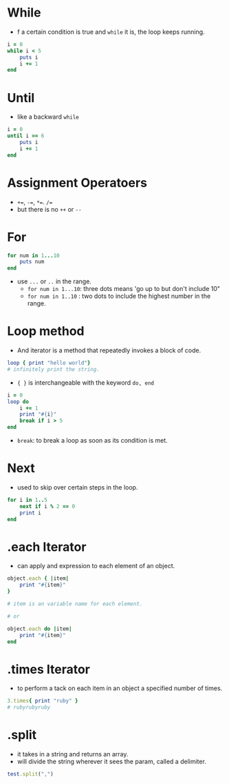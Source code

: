 # While
- f a certain condition is true and ```while``` it is, the loop keeps running. 
```rb
i = 0
while i < 5
    puts i
    i += 1
end
```

# Until
- like a backward ```while```
```rb
i = 0
until i == 6
    puts i
    i += 1
end
```

# Assignment Operatoers
- ```+=```, ```-=```, ```*=```. ```/=```
- but there is no ```++``` or ```--``` 

# For
```rb
for num in 1...10
    puts num
end
```
- use ```...``` or ```..``` in the range.
    - ```for num in 1...10```: three dots means 'go up to but don't include 10"
    - ```for num in 1..10``` : two dots to include the highest number in the range. 

# Loop method
- And iterator is a method that repeatedly invokes a block of code. 
```rb 
loop { print "hello world"}
# infinitely print the string.
```
- ```{ }``` is interchangeable with the keyword ```do, end``` 
```rb
i = 0
loop do
    i += 1
    print "#{i}"
    break if i > 5 
end
```
- ```break```: to break a loop as soon as its condition is met.

# Next
- used to skip over certain steps in the loop. 
```rb
for i in 1..5
    next if i % 2 == 0
    print i
end
```

# .each Iterator
- can apply and expression to each element of an object.
```rb
object.each { |item|
    print "#{item}"
}

# item is an variable name for each element.

# or 

object.each do |item|
    print "#{item}"
end
```

# .times Iterator
- to perform a tack on each item in an object a specified number of times.
```rb
3.times{ print "ruby" }
# rubyrubyruby
```

# .split
- it takes in a string and returns an array. 
- will divide the string wherever it sees the param, called a delimiter. 
```rb
test.split(",")
```